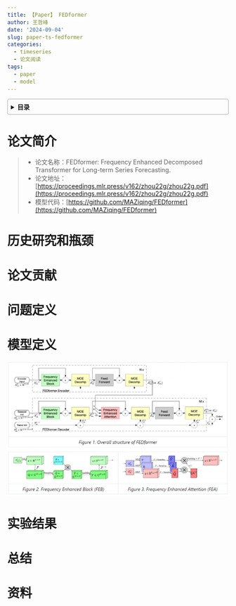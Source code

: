 ```yaml
---
title: 【Paper】 FEDformer
author: 王哲峰
date: '2024-09-04'
slug: paper-ts-fedformer
categories:
  - timeseries
  - 论文阅读
tags:
  - paper
  - model
---
```


<style>
details {
    border: 1px solid #aaa;
    border-radius: 4px;
    padding: .5em .5em 0;
}
summary {
    font-weight: bold;
    margin: -.5em -.5em 0;
    padding: .5em;
}
details[open] {
    padding: .5em;
}
details[open] summary {
    border-bottom: 1px solid #aaa;
    margin-bottom: .5em;
}
img {
    pointer-events: none;
}
</style>

<details><summary>目录</summary><p>

- [论文简介](#论文简介)
- [历史研究和瓶颈](#历史研究和瓶颈)
- [论文贡献](#论文贡献)
- [问题定义](#问题定义)
- [模型定义](#模型定义)
- [实验结果](#实验结果)
- [总结](#总结)
- [资料](#资料)
</p></details><p></p>

# 论文简介

> * 论文名称：FEDformer: Frequency Enhanced Decomposed Transformer for Long-term Series Forecasting.
> * 论文地址：[https://proceedings.mlr.press/v162/zhou22g/zhou22g.pdf](https://proceedings.mlr.press/v162/zhou22g/zhou22g.pdf)
> * 模型代码：[https://github.com/MAZiqing/FEDformer](https://github.com/MAZiqing/FEDformer)

# 历史研究和瓶颈




# 论文贡献



# 问题定义



# 模型定义

![img](images/fedformer-frame.png)

<!-- ![img](images/FEDformer.png) -->

# 实验结果


# 总结


# 资料


